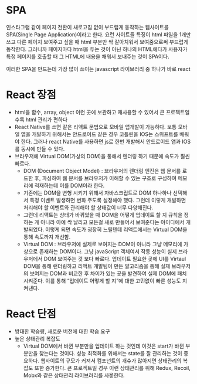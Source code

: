 # SPA
인스타그램 같이 페이지 전환이 새로고침 없이 부드럽게 동작하는 웹사이트를 SPA(Single Page Application)이라고 한다.
요런 사이트들 특징이 html 파일을 1개만 쓰고 다른 페이지 보여주고 싶을 때 html 부분만 싹 갈아치워서 보여줌으로써 부드럽게 동작한다.
그러니까 페이지마다 html을 두는 것이 아닌 하나의 HTML에다가 사용자가 특정 페이지를 호출할 때 그 HTML에 내용을 채워서 보내주는 것이 SPA이다.

이러한 SPA을 만드는데 가장 많이 쓰이는 javascript 라이브러리 중 하나가 바로 react

# React 장점
- html을 함수, array, object 이런 곳에 보관하고 재사용할 수 있어서 큰 프로젝트일수록 html 관리가 편하다
- React Native를 쓰면 같은 리액트 문법으로 모바일 앱개발이 가능하다. 보통 모바일 앱을 개발하기 위해서는 안드로이드 같은 경우 코틀린을 IOS는 스위프트를 배워야 한다. 그러나 react Native를 사용하면 js로 한번 개발해서 안드로이드 앱과 IOS를 동시에 만들 수 있다.
- 브라우저에 Virtual DOM(가상의 DOM)을 통해서 렌더링 하기 때문에 속도가 훨씬 빠르다.
    - DOM (Document Object Model) : 브라우저의 렌더링 엔진은 웹 문서를 로드한 후, 파싱하여 웹 문서를 브라우저가 이해할 수 있는 구조로 구성하여 메모리에 적재하는데 이를 DOM이라 한다.
    - 기존에는 DOM을 변형 시키기 위해서 자바스크립트로 DOM 하나하나 선택해서 특정 이벤트 발생하면 변화 주도록 설정해야 했다. 그런데 이렇게 개발하면 처리해야 할 이벤트와 관리해야 할 상태값이 너무 다양해진다.
    - 그런데 리액트는 상태가 바뀌었을 때 DOM을 어떻게 업데이트 할 지 규칙을 정하는 게 아니라 아예 싹 날리고 모든걸 새로 만들어서 보여준다는 아이디에서 개발되었다. 이렇게 되면 속도가 굉장히 느릴텐데 리액트에서는 Virtual DOM을 통해 속도까지 개선함.
    - Virtual DOM : 브라우저에 실제로 보여지는 DOM이 아니라 그냥 메모리에 가상으로 존재하는 DOM이다. 그냥 javaScript 객체여서 작동 성능이 실제 브라우저에서 DOM 보여주는 것 보다 빠르다. 업데이트 필요한 곳에 UI를 Virtaul DOM을 통해 랜더링하고 리액트 개발팀이 만든 알고리즘을 통해 실제 브라우저의 보여지는 DOM과 비교한 후 차이가 있는 곳을 발견하여 실제 DOM에 패치시켜준다. 이를 통해 “업데이트 어떻게 할 지”에 대한 고민없이 빠른 성능도 지켜낸다.

# React 단점 
- 방대한 학습량, 새로운 버전에 대한 학습 요구
- 높은 상태관리 복잡도
    - Virtual DOM에서 바뀐 부분만을 업데이트 하는 것인데 이것은 start가 바뀐 부분만을 찾는다는 것이다. 성능 최적화를 위해서는 state를 잘 관리하는 것이 중요하다. 웹사이트의 규모가 커져서 컴포넌트의 개수가 많아지면 상태관리의 복잡도 또한 증가한다. 큰 프로젝트일 경우 이런 상태관리를 위해 Redux, Recoil, Mobx와 같은 상태관리 라이브러리를 사욯한다.
